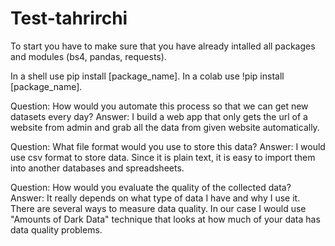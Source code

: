 # Test-tahrirchi

To start you have to make sure that you have already intalled all packages and modules (bs4, pandas, requests).

In a shell use pip install [package_name].
In a colab use !pip install [package_name].

Question:
How would you automate this process so that we can get new datasets every day?
Answer:
I build a web app that only gets the url of a website from admin and grab all the data from given website automatically.

Question:
What file format would you use to store this data?
Answer:
I would use csv format to store data. Since it is plain text, it is easy to import them into another databases and spreadsheets.

Question:
How would you evaluate the quality of the collected data?
Answer:
It really depends on what type of data I have and why I use it. There are several ways to measure data quality. In our case I would use "Amounts of Dark Data" technique that looks at how much of your data has data quality problems.	

